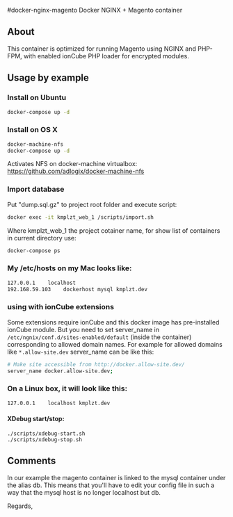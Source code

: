 #docker-nginx-magento
Docker NGINX + Magento container


## About

This container is optimized for running Magento using NGINX and PHP-FPM, with enabled ionCube PHP loader for encrypted modules.

## Usage by example

### Install on Ubuntu

```sh
docker-compose up -d
```

### Install on OS X

```sh
docker-machine-nfs
docker-compose up -d
```
Activates NFS on docker-machine virtualbox:
https://github.com/adlogix/docker-machine-nfs

### Import database

Put "dump.sql.gz" to project root folder and execute script:

```sh
docker exec -it kmplzt_web_1 /scripts/import.sh
```

Where kmplzt_web_1 the project cotainer name, for show list of containers in current directory use:

```sh
docker-compose ps
```


### My /etc/hosts on my Mac looks like:

```sh
127.0.0.1    localhost
192.168.59.103	  dockerhost mysql kmplzt.dev
```

### using with ionCube extensions

Some extensions require ionCube and this docker image has pre-installed ionCube module. But you need to set server_name in `/etc/ngnix/conf.d/sites-enabled/default` (inside the container) corresponding to allowed domain names. For example for allowed domains like `*.allow-site.dev` server_name can be like this:

```sh
# Make site accessible from http://docker.allow-site.dev/
server_name docker.allow-site.dev;
```

### On a Linux box, it will look like this:

```sh
127.0.0.1    localhost kmplzt.dev
```

#### XDebug start/stop:

```shell
./scripts/xdebug-start.sh
./scripts/xdebug-stop.sh
```

## Comments

In our example the magento container is linked to the mysql container under the alias db.
This means that you'll have to edit your config file in such a way that the mysql host is no longer localhost but db.


Regards,
